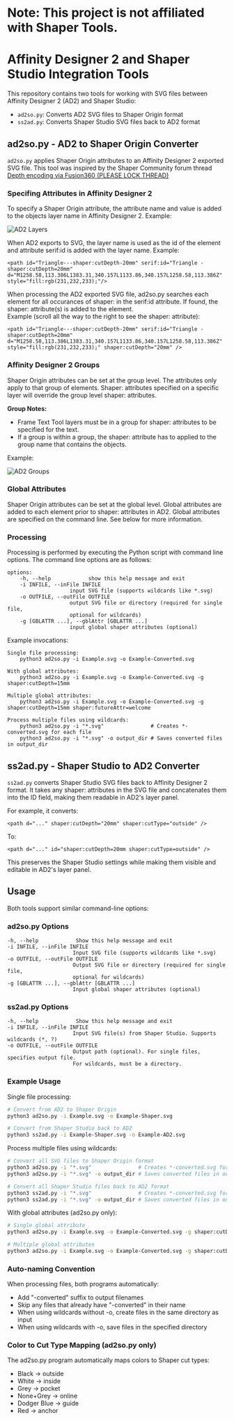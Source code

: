 # **Note: This project is not affiliated with Shaper Tools.**

# Affinity Designer 2 and Shaper Studio Integration Tools

This repository contains two tools for working with SVG files between Affinity Designer 2 (AD2) and Shaper Studio:

- `ad2so.py`: Converts AD2 SVG files to Shaper Origin format
- `ss2ad.py`: Converts Shaper Studio SVG files back to AD2 format

## ad2so.py - AD2 to Shaper Origin Converter

`ad2so.py` applies Shaper Origin attributes to an Affinity Designer 2 exported SVG file. This tool was inspired by the Shaper Community forum thread [Depth encoding via Fusion360 (PLEASE LOCK THREAD)](https://community.shapertools.com/t/depth-encoding-via-fusion360-please-lock-thread/10075)

### Specifing Attributes in Affinity Designer 2

To specify a Shaper Origin attribute, the attribute name and value is added to the objects layer name in Affinity Designer 2. Example:

![AD2 Layers](img/layers.png)

When AD2 exports to SVG, the layer name is used as the id of the element and attribute serif:id is added with the layer name. Example:

    <path id="Triangle---shaper:cutDepth-20mm" serif:id="Triangle - shaper:cutDepth=20mm" d="M1258.58,113.386L1383.31,340.157L1133.86,340.157L1258.58,113.386Z" style="fill:rgb(231,232,233);"/>

When processing the AD2 exported SVG file, ad2so.py searches each element for all occurances of shaper: in the serif:id attribute. If found, the shaper: attribute(s) is added to the element.<br>
Example (scroll all the way to the right to see the shaper: attribute):

    <path id="Triangle---shaper:cutDepth-20mm" serif:id="Triangle - shaper:cutDepth=20mm" d="M1258.58,113.386L1383.31,340.157L1133.86,340.157L1258.58,113.386Z" style="fill:rgb(231,232,233);" shaper:cutDepth="20mm" />

### Affinity Designer 2 Groups

Shaper Origin attributes can be set at the group level. The attributes only apply to that group of elements. Shaper: attributes specified on a specific layer will override the group level shaper: attributes.

**Group Notes:** 

- Frame Text Tool layers must be in a group for shaper: attributes to be specified for the text.
- If a group is within a group, the shaper: attribute has to applied to the group name that contains the objects.

Example: 

![AD2 Groups](img/groups.png)

### Global Attributes

Shaper Origin attributes can be set at the global level. Global attributes are added to each element prior to shaper: attributes in AD2. Global attributes are specified on the command line. See below for more information. 

### Processing

Processing is performed by executing the Python script with command line options. The command line options are as follows:  

    options:
        -h, --help            show this help message and exit
        -i INFILE, --inFile INFILE
                        input SVG file (supports wildcards like *.svg)
        -o OUTFILE, --outFile OUTFILE
                        output SVG file or directory (required for single file,
                        optional for wildcards)
        -g [GBLATTR ...], --gblAttr [GBLATTR ...]
                        input global shaper attributes (optional)

Example invocations: 

    Single file processing:
        python3 ad2so.py -i Example.svg -o Example-Converted.svg      

    With global attributes:
        python3 ad2so.py -i Example.svg -o Example-Converted.svg -g shaper:cutDepth=15mm

    Multiple global attributes:
        python3 ad2so.py -i Example.svg -o Example-Converted.svg -g shaper:cutDepth=15mm shaper:futureAttr=welcome

    Process multiple files using wildcards:
        python3 ad2so.py -i "*.svg"               # Creates *-converted.svg for each file
        python3 ad2so.py -i "*.svg" -o output_dir # Saves converted files in output_dir

## ss2ad.py - Shaper Studio to AD2 Converter

`ss2ad.py` converts Shaper Studio SVG files back to Affinity Designer 2 format. It takes any shaper: attributes in the SVG file and concatenates them into the ID field, making them readable in AD2's layer panel.

For example, it converts:

    <path d="..." shaper:cutDepth="20mm" shaper:cutType="outside" />

To:

    <path d="..." id="shaper:cutDepth=20mm shaper:cutType=outside" />

This preserves the Shaper Studio settings while making them visible and editable in AD2's layer panel.

## Usage

Both tools support similar command-line options:

### ad2so.py Options

    -h, --help            Show this help message and exit
    -i INFILE, --inFile INFILE
                         Input SVG file (supports wildcards like *.svg)
    -o OUTFILE, --outFile OUTFILE
                         Output SVG file or directory (required for single file,
                         optional for wildcards)
    -g [GBLATTR ...], --gblAttr [GBLATTR ...]
                         Input global shaper attributes (optional)

### ss2ad.py Options

    -h, --help            Show this help message and exit
    -i INFILE, --inFile INFILE
                         Input SVG file(s) from Shaper Studio. Supports wildcards (*, ?)
    -o OUTFILE, --outFile OUTFILE
                         Output path (optional). For single files, specifies output file.
                         For wildcards, must be a directory.

### Example Usage

Single file processing:
```bash
# Convert from AD2 to Shaper Origin
python3 ad2so.py -i Example.svg -o Example-Shaper.svg

# Convert from Shaper Studio back to AD2
python3 ss2ad.py -i Example-Shaper.svg -o Example-AD2.svg
```

Process multiple files using wildcards:
```bash
# Convert all SVG files to Shaper Origin format
python3 ad2so.py -i "*.svg"               # Creates *-converted.svg for each file
python3 ad2so.py -i "*.svg" -o output_dir # Saves converted files in output_dir

# Convert all Shaper Studio files back to AD2 format
python3 ss2ad.py -i "*.svg"               # Creates *-converted.svg for each file
python3 ss2ad.py -i "*.svg" -o output_dir # Saves converted files in output_dir
```

With global attributes (ad2so.py only):
```bash
# Single global attribute
python3 ad2so.py -i Example.svg -o Example-Converted.svg -g shaper:cutDepth=15mm

# Multiple global attributes
python3 ad2so.py -i Example.svg -o Example-Converted.svg -g shaper:cutDepth=15mm shaper:toolDia=0.25in
```

### Auto-naming Convention

When processing files, both programs automatically:
- Add "-converted" suffix to output filenames
- Skip any files that already have "-converted" in their name
- When using wildcards without -o, create files in the same directory as input
- When using wildcards with -o, save files in the specified directory

### Color to Cut Type Mapping (ad2so.py only)

The ad2so.py program automatically maps colors to Shaper cut types:
- Black → outside
- White → inside
- Grey → pocket
- None+Grey → online
- Dodger Blue → guide
- Red → anchor